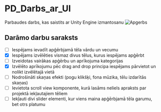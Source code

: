 # PD_Darbs_ar_UI
Parbaudes darbs, kas saistits ar Unity Engine izmantosanu
![Apgerbs](https://www.purdue.edu/cvn/wp-content/uploads/2013/10/dress_code3.png)

## Darāmo darbu saraksts
- [ ] Iespējams ievadīt apģērbjamā tēla vārdu un vecumu
- [x] Iespējams izvēlēties vismaz divus tēlus, kurus iespējams apģērbt 
- [ ] Izveidotas vairākas apģērbu un aprīkojuma kategorijas
- [x] Izvēlēto aprīkojumu pēc drag and drop principa iespējams pārvietot un nolikt izvēlētajā vietā
- [ ] Nodrošināti skaņas efekti (pogu klikšķi, fona mūzika, tēlu izdarītās skaņas)
- [ ] Ievietota scroll view komponente, kurā lasāms neliels apraksts par projektā iekļautajiem tēliem
- [ ] Iekļauti divi slider elementi, kur viens maina apģērbjamā tēla garumu, bet otrs platumu
